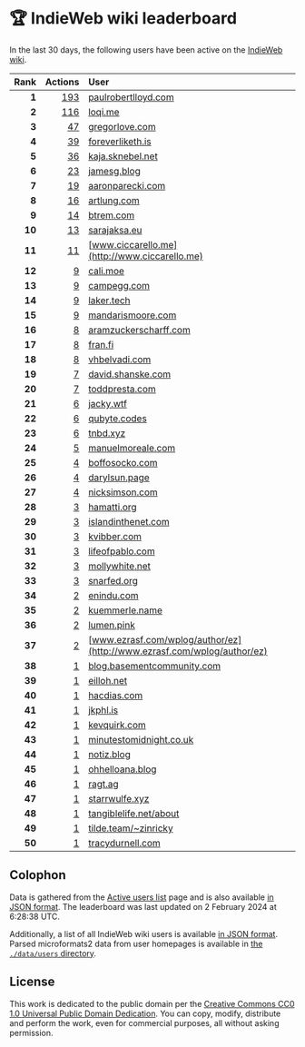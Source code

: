 # 🏆 IndieWeb wiki leaderboard

In the last 30 days, the following users have been active on the [IndieWeb wiki](https://indieweb.org).

| Rank | Actions | User |
|-----:|--------:|:-----|
| **1** | [193](https://indieweb.org/Special:Contributions/Paulrobertlloyd.com) | [paulrobertlloyd.com](http://paulrobertlloyd.com) |
| **2** | [116](https://indieweb.org/Special:Contributions/Loqi.me) | [loqi.me](http://loqi.me) |
| **3** | [47](https://indieweb.org/Special:Contributions/Gregorlove.com) | [gregorlove.com](http://gregorlove.com) |
| **4** | [39](https://indieweb.org/Special:Contributions/Foreverliketh.is) | [foreverliketh.is](http://foreverliketh.is) |
| **5** | [36](https://indieweb.org/Special:Contributions/Kaja.sknebel.net) | [kaja.sknebel.net](http://kaja.sknebel.net) |
| **6** | [23](https://indieweb.org/Special:Contributions/Jamesg.blog) | [jamesg.blog](http://jamesg.blog) |
| **7** | [19](https://indieweb.org/Special:Contributions/Aaronparecki.com) | [aaronparecki.com](http://aaronparecki.com) |
| **8** | [16](https://indieweb.org/Special:Contributions/Artlung.com) | [artlung.com](http://artlung.com) |
| **9** | [14](https://indieweb.org/Special:Contributions/Btrem.com) | [btrem.com](http://btrem.com) |
| **10** | [13](https://indieweb.org/Special:Contributions/Sarajaksa.eu) | [sarajaksa.eu](http://sarajaksa.eu) |
| **11** | [11](https://indieweb.org/Special:Contributions/Www.ciccarello.me) | [www.ciccarello.me](http://www.ciccarello.me) |
| **12** | [9](https://indieweb.org/Special:Contributions/Cali.moe) | [cali.moe](http://cali.moe) |
| **13** | [9](https://indieweb.org/Special:Contributions/Campegg.com) | [campegg.com](http://campegg.com) |
| **14** | [9](https://indieweb.org/Special:Contributions/Laker.tech) | [laker.tech](http://laker.tech) |
| **15** | [9](https://indieweb.org/Special:Contributions/Mandarismoore.com) | [mandarismoore.com](http://mandarismoore.com) |
| **16** | [8](https://indieweb.org/Special:Contributions/Aramzuckerscharff.com) | [aramzuckerscharff.com](http://aramzuckerscharff.com) |
| **17** | [8](https://indieweb.org/Special:Contributions/Fran.fi) | [fran.fi](http://fran.fi) |
| **18** | [8](https://indieweb.org/Special:Contributions/Vhbelvadi.com) | [vhbelvadi.com](http://vhbelvadi.com) |
| **19** | [7](https://indieweb.org/Special:Contributions/David.shanske.com) | [david.shanske.com](http://david.shanske.com) |
| **20** | [7](https://indieweb.org/Special:Contributions/Toddpresta.com) | [toddpresta.com](http://toddpresta.com) |
| **21** | [6](https://indieweb.org/Special:Contributions/Jacky.wtf) | [jacky.wtf](http://jacky.wtf) |
| **22** | [6](https://indieweb.org/Special:Contributions/Qubyte.codes) | [qubyte.codes](http://qubyte.codes) |
| **23** | [6](https://indieweb.org/Special:Contributions/Tnbd.xyz) | [tnbd.xyz](http://tnbd.xyz) |
| **24** | [5](https://indieweb.org/Special:Contributions/Manuelmoreale.com) | [manuelmoreale.com](http://manuelmoreale.com) |
| **25** | [4](https://indieweb.org/Special:Contributions/Boffosocko.com) | [boffosocko.com](http://boffosocko.com) |
| **26** | [4](https://indieweb.org/Special:Contributions/Darylsun.page) | [darylsun.page](http://darylsun.page) |
| **27** | [4](https://indieweb.org/Special:Contributions/Nicksimson.com) | [nicksimson.com](http://nicksimson.com) |
| **28** | [3](https://indieweb.org/Special:Contributions/Hamatti.org) | [hamatti.org](http://hamatti.org) |
| **29** | [3](https://indieweb.org/Special:Contributions/Islandinthenet.com) | [islandinthenet.com](http://islandinthenet.com) |
| **30** | [3](https://indieweb.org/Special:Contributions/Kvibber.com) | [kvibber.com](http://kvibber.com) |
| **31** | [3](https://indieweb.org/Special:Contributions/Lifeofpablo.com) | [lifeofpablo.com](http://lifeofpablo.com) |
| **32** | [3](https://indieweb.org/Special:Contributions/Mollywhite.net) | [mollywhite.net](http://mollywhite.net) |
| **33** | [3](https://indieweb.org/Special:Contributions/Snarfed.org) | [snarfed.org](http://snarfed.org) |
| **34** | [2](https://indieweb.org/Special:Contributions/Enindu.com) | [enindu.com](http://enindu.com) |
| **35** | [2](https://indieweb.org/Special:Contributions/Kuemmerle.name) | [kuemmerle.name](http://kuemmerle.name) |
| **36** | [2](https://indieweb.org/Special:Contributions/Lumen.pink) | [lumen.pink](http://lumen.pink) |
| **37** | [2](https://indieweb.org/Special:Contributions/Www.ezrasf.com_wplog_author_ez) | [www.ezrasf.com/wplog/author/ez](http://www.ezrasf.com/wplog/author/ez) |
| **38** | [1](https://indieweb.org/Special:Contributions/Blog.basementcommunity.com) | [blog.basementcommunity.com](http://blog.basementcommunity.com) |
| **39** | [1](https://indieweb.org/Special:Contributions/Eilloh.net) | [eilloh.net](http://eilloh.net) |
| **40** | [1](https://indieweb.org/Special:Contributions/Hacdias.com) | [hacdias.com](http://hacdias.com) |
| **41** | [1](https://indieweb.org/Special:Contributions/Jkphl.is) | [jkphl.is](http://jkphl.is) |
| **42** | [1](https://indieweb.org/Special:Contributions/Kevquirk.com) | [kevquirk.com](http://kevquirk.com) |
| **43** | [1](https://indieweb.org/Special:Contributions/Minutestomidnight.co.uk) | [minutestomidnight.co.uk](http://minutestomidnight.co.uk) |
| **44** | [1](https://indieweb.org/Special:Contributions/Notiz.blog) | [notiz.blog](http://notiz.blog) |
| **45** | [1](https://indieweb.org/Special:Contributions/Ohhelloana.blog) | [ohhelloana.blog](http://ohhelloana.blog) |
| **46** | [1](https://indieweb.org/Special:Contributions/Ragt.ag) | [ragt.ag](http://ragt.ag) |
| **47** | [1](https://indieweb.org/Special:Contributions/Starrwulfe.xyz) | [starrwulfe.xyz](http://starrwulfe.xyz) |
| **48** | [1](https://indieweb.org/Special:Contributions/Tangiblelife.net_about) | [tangiblelife.net/about](http://tangiblelife.net/about) |
| **49** | [1](https://indieweb.org/Special:Contributions/Tilde.team_~zinricky) | [tilde.team/~zinricky](http://tilde.team/~zinricky) |
| **50** | [1](https://indieweb.org/Special:Contributions/Tracydurnell.com) | [tracydurnell.com](http://tracydurnell.com) |


## Colophon

Data is gathered from the [Active users list](https://indieweb.org/Special:ActiveUsers) page and is also available [in JSON format](https://github.com/jgarber623/indieweb-wiki-leaderboard/blob/main/data/leaderboard.json). The leaderboard was last updated on 2 February 2024 at 6:28:38 UTC.

Additionally, a list of all IndieWeb wiki users is available [in JSON format](https://github.com/jgarber623/indieweb-wiki-leaderboard/blob/main/data/users.json). Parsed microformats2 data from user homepages is available in [the `./data/users` directory](https://github.com/jgarber623/indieweb-wiki-leaderboard/blob/main/data/users).

## License

This work is dedicated to the public domain per the [Creative Commons CC0 1.0 Universal Public Domain Dedication](https://creativecommons.org/publicdomain/zero/1.0/). You can copy, modify, distribute and perform the work, even for commercial purposes, all without asking permission.
